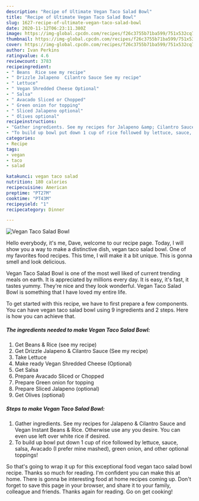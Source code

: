 ```yaml
---
description: "Recipe of Ultimate Vegan Taco Salad Bowl"
title: "Recipe of Ultimate Vegan Taco Salad Bowl"
slug: 1627-recipe-of-ultimate-vegan-taco-salad-bowl
date: 2020-11-12T06:23:11.380Z
image: https://img-global.cpcdn.com/recipes/f26c3755b71ba599/751x532cq70/vegan-taco-salad-bowl-recipe-main-photo.jpg
thumbnail: https://img-global.cpcdn.com/recipes/f26c3755b71ba599/751x532cq70/vegan-taco-salad-bowl-recipe-main-photo.jpg
cover: https://img-global.cpcdn.com/recipes/f26c3755b71ba599/751x532cq70/vegan-taco-salad-bowl-recipe-main-photo.jpg
author: Ivan Perkins
ratingvalue: 4.6
reviewcount: 3783
recipeingredient:
- " Beans  Rice see my recipe"
- " Drizzle Jalapeno  Cilantro Sauce See my recipe"
- " Lettuce"
- " Vegan Shredded Cheese Optional"
- " Salsa"
- " Avacado Sliced or Chopped"
- " Green onion for topping"
- " Sliced Jalapeno optional"
- " Olives optional"
recipeinstructions:
- "Gather ingredients. See my recipes for Jalapeno &amp; Cilantro Sauce and Vegan Instant Beans &amp; Rice. Otherwise use any you desire. You can even use left over white rice if desired."
- "To build up bowl put down 1 cup of rice followed by lettuce, sauce, salsa, Avacado (I prefer mine mashed), green onion, and other optional toppings!"
categories:
- Recipe
tags:
- vegan
- taco
- salad

katakunci: vegan taco salad 
nutrition: 180 calories
recipecuisine: American
preptime: "PT27M"
cooktime: "PT43M"
recipeyield: "1"
recipecategory: Dinner

---
```



![Vegan Taco Salad Bowl](https://img-global.cpcdn.com/recipes/f26c3755b71ba599/751x532cq70/vegan-taco-salad-bowl-recipe-main-photo.jpg)

Hello everybody, it's me, Dave, welcome to our recipe page. Today, I will show you a way to make a distinctive dish, vegan taco salad bowl. One of my favorites food recipes. This time, I will make it a bit unique. This is gonna smell and look delicious.

Vegan Taco Salad Bowl is one of the most well liked of current trending meals on earth. It is appreciated by millions every day. It is easy, it's fast, it tastes yummy. They're nice and they look wonderful. Vegan Taco Salad Bowl is something that I have loved my entire life.




To get started with this recipe, we have to first prepare a few components. You can have vegan taco salad bowl using 9 ingredients and 2 steps. Here is how you can achieve that.

<!--inarticleads1-->

##### The ingredients needed to make Vegan Taco Salad Bowl:

1. Get  Beans &amp; Rice (see my recipe)
1. Get  Drizzle Jalapeno &amp; Cilantro Sauce (See my recipe)
1. Take  Lettuce
1. Make ready  Vegan Shredded Cheese (Optional)
1. Get  Salsa
1. Prepare  Avacado Sliced or Chopped
1. Prepare  Green onion for topping
1. Prepare  Sliced Jalapeno (optional)
1. Get  Olives (optional)




<!--inarticleads2-->

##### Steps to make Vegan Taco Salad Bowl:

1. Gather ingredients. See my recipes for Jalapeno &amp; Cilantro Sauce and Vegan Instant Beans &amp; Rice. Otherwise use any you desire. You can even use left over white rice if desired.
1. To build up bowl put down 1 cup of rice followed by lettuce, sauce, salsa, Avacado (I prefer mine mashed), green onion, and other optional toppings!




So that's going to wrap it up for this exceptional food vegan taco salad bowl recipe. Thanks so much for reading. I'm confident you can make this at home. There is gonna be interesting food at home recipes coming up. Don't forget to save this page in your browser, and share it to your family, colleague and friends. Thanks again for reading. Go on get cooking!
